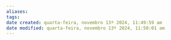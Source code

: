 ```yaml
---
aliases: 
tags: 
date created: quarta-feira, novembro 13º 2024, 11:49:59 am
date modified: quarta-feira, novembro 13º 2024, 11:50:01 am
---
```

